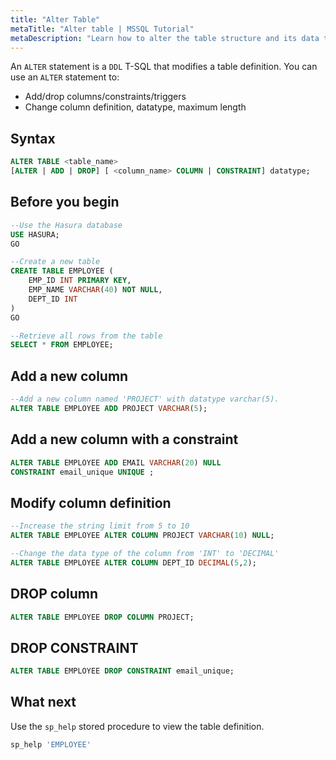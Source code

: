 ```yaml
---
title: "Alter Table"
metaTitle: "Alter table | MSSQL Tutorial"
metaDescription: "Learn how to alter the table structure and its data types."
---
```


An `ALTER` statement is a `DDL` T-SQL that modifies a table definition.
You can use an `ALTER` statement to:

* Add/drop columns/constraints/triggers
* Change column definition, datatype, maximum length

## Syntax

```SQL
ALTER TABLE <table_name>
[ALTER | ADD | DROP] [ <column_name> COLUMN | CONSTRAINT] datatype;
```

## Before you begin

```SQL
--Use the Hasura database
USE HASURA;
GO

--Create a new table
CREATE TABLE EMPLOYEE (
    EMP_ID INT PRIMARY KEY,
    EMP_NAME VARCHAR(40) NOT NULL,
    DEPT_ID INT
)
GO

--Retrieve all rows from the table
SELECT * FROM EMPLOYEE;
```

## Add a new column

```SQL
--Add a new column named 'PROJECT' with datatype varchar(5).
ALTER TABLE EMPLOYEE ADD PROJECT VARCHAR(5);
```

## Add a new column with a constraint

```SQL
ALTER TABLE EMPLOYEE ADD EMAIL VARCHAR(20) NULL
CONSTRAINT email_unique UNIQUE ;
```

## Modify column definition

```SQL
--Increase the string limit from 5 to 10
ALTER TABLE EMPLOYEE ALTER COLUMN PROJECT VARCHAR(10) NULL;
```

```SQL
--Change the data type of the column from 'INT' to 'DECIMAL'
ALTER TABLE EMPLOYEE ALTER COLUMN DEPT_ID DECIMAL(5,2);
```

## DROP column

```SQL
ALTER TABLE EMPLOYEE DROP COLUMN PROJECT;
```

## DROP CONSTRAINT

```SQL
ALTER TABLE EMPLOYEE DROP CONSTRAINT email_unique;
```

## What next

Use the `sp_help` stored procedure to view the table definition.

```SQL
sp_help 'EMPLOYEE'
```
